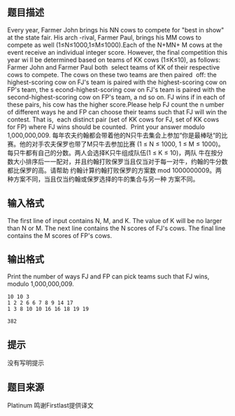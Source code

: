 


## 题目描述
Every year, Farmer John brings his NN cows to compete for "best in show" at the state fair. His arch
-rival, Farmer Paul, brings his MM cows to compete as well (1≤N≤1000,1≤M≤1000).Each of the N+MN+
M cows at the event receive an individual integer score. However, the final competition this year wi
ll be determined based on teams of KK cows (1≤K≤10), as follows: Farmer John and Farmer Paul both 
select teams of KK of their respective cows to compete. The cows on these two teams are then paired 
off: the highest-scoring cow on FJ's team is paired with the highest-scoring cow on FP's team, the s
econd-highest-scoring cow on FJ's team is paired with the second-highest-scoring cow on FP's team, a
nd so on. FJ wins if in each of these pairs, his cow has the higher score.Please help FJ count the n
umber of different ways he and FP can choose their teams such that FJ will win the contest. That is,
 each distinct pair (set of KK cows for FJ, set of KK cows for FP) where FJ wins should be counted. 
Print your answer modulo 1,000,000,009.
每年农夫约翰都会带着他的N只牛去集会上参加“你是最棒哒“的比赛。他的对手农夫保罗也带了M只牛去参加比赛
(1 ≤ N ≤ 1000, 1 ≤ M ≤ 1000)。每只牛都有自己的分数。两人会选择K只牛组成队伍(1 ≤ K ≤ 10)，两队
牛在按分数大小排序后一一配对，并且约翰打败保罗当且仅当对于每一对牛，约翰的牛分数都比保罗的高。请帮助
约翰计算约翰打败保罗的方案数 mod 1000000009。两种方案不同，当且仅当约翰或保罗选择的牛的集合与另一种
方案不同。
## 输入格式
The first line of input contains N, M, and K. The value of K will be no larger than N or M.
The next line contains the N scores of FJ's cows.
The final line contains the M scores of FP's cows.
## 输出格式
Print the number of ways FJ and FP can pick teams such that FJ wins, modulo 1,000,000,009.

```input1
10 10 3
1 2 2 6 6 7 8 9 14 17
1 3 8 10 10 16 16 18 19 19

```
```output1
382
```

## 提示
没有写明提示
## 题目来源
Platinum 鸣谢Firstlast提供译文


